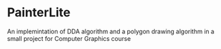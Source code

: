 # PainterLite
An implemintation of DDA algorithm and a polygon drawing algorithm in a small project for Computer Graphics course
